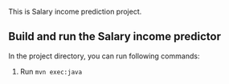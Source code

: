 This is Salary income prediction project.

## Build and run the Salary income predictor

In the project directory, you can run following commands:   
1. Run `mvn exec:java`   

